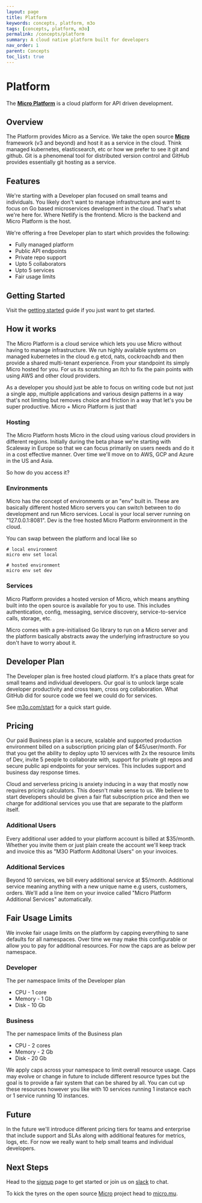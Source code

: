 ```yaml
---
layout: page
title: Platform
keywords: concepts, platform, m3o
tags: [concepts, platform, m3o]
permalink: /concepts/platform
summary: A cloud native platform built for developers
nav_order: 1
parent: Concepts
toc_list: true
---
```



# Platform


The [**Micro Platform**](https://m3o.com) is a cloud platform for API driven development.

## Overview

The Platform provides Micro as a Service. We take the open source [**Micro**](https://github.com/micro/micro) framework (v3 and beyond) 
and host it as a service in the cloud. Think managed kubernetes, elasticsearch, etc or how we prefer to see it git 
and github. Git is a phenomenal tool for distributed version control and GitHub provides essentially git hosting as a service.

## Features

We're starting with a Developer plan focused on small teams and individuals. You likely don't want to manage infrastructure 
and want to focus on Go based microservices development in the cloud. That's what we're here for. Where Netlify 
is the frontend. Micro is the backend and Micro Platform is the host.

We're offering a free Developer plan to start which provides the following:

- Fully managed platform
- Public API endpoints
- Private repo support
- Upto 5 collaborators
- Upto 5 services
- Fair usage limits

## Getting Started

Visit the [getting started](/getting-started) guide if you just want to get started.

## How it works

The Micro Platform is a cloud service which lets you use Micro without having to manage infrastructure. We run highly available 
systems on managed kubernetes in the cloud e.g etcd, nats, cockroachdb and then provide a shared multi-tenant 
experience. From your standpoint its simply Micro hosted for you. For us its scratching an itch to fix 
the pain points with using AWS and other cloud providers.

As a developer you should just be able to focus on writing code but not just a single app, multiple applications 
and various design patterns in a way that's not limiting but removes choice and friction in a way that let's 
you be super productive. Micro + Micro Platform is just that!

### Hosting

The Micro Platform hosts Micro in the cloud using various cloud providers in different regions. Initially during the beta phase 
we're starting with Scaleway in Europe so that we can focus primarily on users needs and do it in a cost effective 
manner. Over time we'll move on to AWS, GCP and Azure in the US and Asia.

So how do you access it?

### Environments

Micro has the concept of environments or an "env" built in. These are basically different hosted Micro servers 
you can switch between to do development and run Micro services. Local is your local server running on "127.0.0.1:8081". 
Dev is the free hosted Micro Platform environment in the cloud.

You can swap between the platform and local like so

```
# local environment
micro env set local

# hosted environment
micro env set dev
```

### Services

Micro Platform provides a hosted version of Micro, which means anything built into the open source is available for you to use. 
This includes authentication, config, messaging, service discovery, service-to-service calls, storage, etc.

Micro comes with a pre-initialised Go library to run on a Micro server and the platform basically abstracts 
away the underlying infrastructure so you don't have to worry about it.

## Developer Plan

The Developer plan is free hosted cloud platform. It's a place thats great for small teams and individual developers. 
Our goal is to unlock large scale developer productivity and cross team, cross org collaboration. What GitHub did for source code 
we feel we could do for services.


See [m3o.com/start](https://m3o.com/start) for a quick start guide.

## Pricing

Our paid Business plan is a secure, scalable and supported production environment billed on a subscription pricing 
plan of $45/user/month. For that you get the ability to deploy upto 10 services with 2x the resource limits of Dev, invite 5 
people to collaborate with, support for private git repos and secure public api endpoints for your services. This includes 
support and business day response times.

Cloud and serverless pricing is anxiety inducing in a way that mostly now requires pricing calculators. This 
doesn't make sense to us. We believe to start developers should be given a fair flat subscription price 
and then we charge for additional services you use that are separate to the platform itself. 

### Additional Users

Every additional user added to your platform account is billed at $35/month. Whether you invite them or just plain create the 
account we'll keep track and invoice this as "M3O Platform Additonal Users" on your invoices.

### Additional Services

Beyond 10 services, we bill every additional service at $5/month. Additional service meaning anything with a new unique name 
e.g users, customers, orders. We'll add a line item on your invoice called "Micro Platform Additional Services" automatically.

## Fair Usage Limits

We invoke fair usage limits on the platform by capping everything to sane defaults for all namespaces. Over time we may 
make this configurable or allow you to pay for additional resources. For now the caps are as below per namespace.

### Developer

The per namespace limits of the Developer plan

- CPU - 1 core
- Memory - 1 Gb
- Disk - 10 Gb

### Business

The per namespace limits of the Business plan

- CPU - 2 cores
- Memory - 2 Gb
- Disk - 20 Gb

We apply caps across your namespace to limit overall resource usage. Caps may evolve or change in future to include 
different resource types but the goal is to provide a fair system that can be shared by all. You can cut up these 
resources however you like with 10 services running 1 instance each or 1 service running 10 instances.

## Future 

In the future we'll introduce different pricing tiers for teams and enterprise that include support and SLAs along with 
additional features for metrics, logs, etc. For now we really want to help small teams and individual developers.

## Next Steps

Head to the [signup](https://m3o.com/signup) page to get started or join us on [slack](https://slack.m3o.com) to chat.

To kick the tyres on the open source [Micro](https://github.com/micro/micro) project head to [micro.mu](https://micro.mu).
